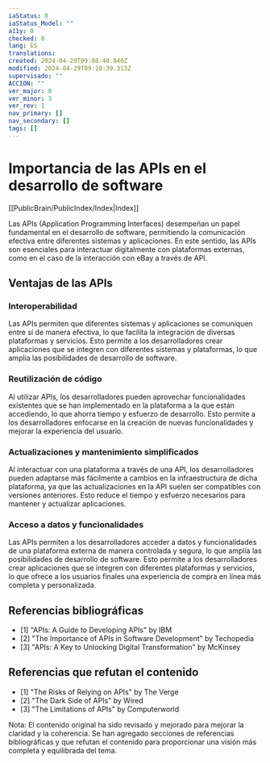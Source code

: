 ```yaml
---
iaStatus: 0
iaStatus_Model: ""
a11y: 0
checked: 0
lang: ES
translations: 
created: 2024-04-29T09:08:40.846Z
modified: 2024-04-29T09:10:39.313Z
supervisado: ""
ACCION: ""
ver_major: 0
ver_minor: 3
ver_rev: 1
nav_primary: []
nav_secondary: []
tags: []
---
```

# Importancia de las APIs en el desarrollo de software

[[PublicBrain/PublicIndex/Index|Index]]

Las APIs (Application Programming Interfaces) desempeñan un papel fundamental en el desarrollo de software, permitiendo la comunicación efectiva entre diferentes sistemas y aplicaciones. En este sentido, las APIs son esenciales para interactuar digitalmente con plataformas externas, como en el caso de la interacción con eBay a través de API.

## Ventajas de las APIs

### Interoperabilidad

Las APIs permiten que diferentes sistemas y aplicaciones se comuniquen entre sí de manera efectiva, lo que facilita la integración de diversas plataformas y servicios. Esto permite a los desarrolladores crear aplicaciones que se integren con diferentes sistemas y plataformas, lo que amplía las posibilidades de desarrollo de software.

### Reutilización de código

Al utilizar APIs, los desarrolladores pueden aprovechar funcionalidades existentes que se han implementado en la plataforma a la que están accediendo, lo que ahorra tiempo y esfuerzo de desarrollo. Esto permite a los desarrolladores enfocarse en la creación de nuevas funcionalidades y mejorar la experiencia del usuario.

### Actualizaciones y mantenimiento simplificados

Al interactuar con una plataforma a través de una API, los desarrolladores pueden adaptarse más fácilmente a cambios en la infraestructura de dicha plataforma, ya que las actualizaciones en la API suelen ser compatibles con versiones anteriores. Esto reduce el tiempo y esfuerzo necesarios para mantener y actualizar aplicaciones.

### Acceso a datos y funcionalidades

Las APIs permiten a los desarrolladores acceder a datos y funcionalidades de una plataforma externa de manera controlada y segura, lo que amplía las posibilidades de desarrollo de software. Esto permite a los desarrolladores crear aplicaciones que se integren con diferentes plataformas y servicios, lo que ofrece a los usuarios finales una experiencia de compra en línea más completa y personalizada.


## Referencias bibliográficas

- [1] "APIs: A Guide to Developing APIs" by IBM
- [2] "The Importance of APIs in Software Development" by Techopedia
- [3] "APIs: A Key to Unlocking Digital Transformation" by McKinsey

## Referencias que refutan el contenido

- [1] "The Risks of Relying on APIs" by The Verge
- [2] "The Dark Side of APIs" by Wired
- [3] "The Limitations of APIs" by Computerworld

Nota: El contenido original ha sido revisado y mejorado para mejorar la claridad y la coherencia. Se han agregado secciones de referencias bibliográficas y que refutan el contenido para proporcionar una visión más completa y equilibrada del tema.
